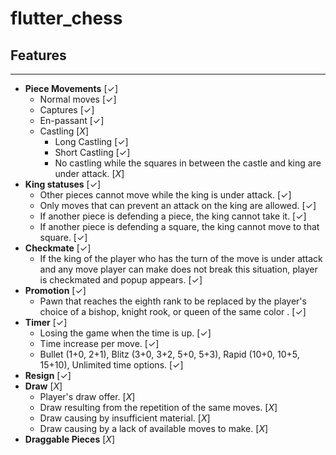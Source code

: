 # flutter_chess

## Features
---
 - **Piece Movements** [✓] 
   - Normal moves [✓]
   - Captures [✓]
   - En-passant [✓]
   - Castling [*X*]
     - Long Castling [✓]
     - Short Castling [✓]
     - No castling while the squares in between the castle and king are under attack. [*X*]
 - **King statuses** [✓]
   - Other pieces cannot move while the king is under attack. [✓]
   - Only moves that can prevent an attack on the king are allowed. [✓]
   - If another piece is defending a piece, the king cannot take it. [✓]
   - If another piece is defending a square, the king cannot move to that square. [✓]
 - **Checkmate** [✓]
   - If the king of the player who has the turn of the move is under attack and any move player can make does not break this situation, player is checkmated and popup appears. [✓]
 - **Promotion** [✓]
   - Pawn that reaches the eighth rank to be replaced by the player's choice of a bishop, knight rook, or queen of the same color . [✓]
 - **Timer** [✓]
   - Losing the game when the time is up. [✓]
   - Time increase per move. [✓] 
   - Bullet (1+0, 2+1), Blitz (3+0, 3+2, 5+0, 5+3), Rapid (10+0, 10+5, 15+10), Unlimited time options. [✓]
 - **Resign** [✓]
 - **Draw** [*X*]
   - Player's draw offer. [*X*]
   - Draw resulting from the repetition of the same moves. [*X*]
   - Draw causing by insufficient material. [*X*]
   - Draw causing by a lack of available moves to make. [*X*]
 - **Draggable Pieces** [*X*]


